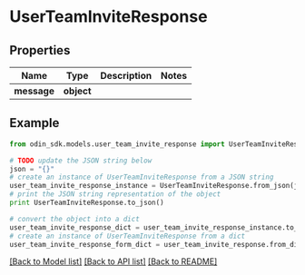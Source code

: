 # UserTeamInviteResponse


## Properties

Name | Type | Description | Notes
------------ | ------------- | ------------- | -------------
**message** | **object** |  | 

## Example

```python
from odin_sdk.models.user_team_invite_response import UserTeamInviteResponse

# TODO update the JSON string below
json = "{}"
# create an instance of UserTeamInviteResponse from a JSON string
user_team_invite_response_instance = UserTeamInviteResponse.from_json(json)
# print the JSON string representation of the object
print UserTeamInviteResponse.to_json()

# convert the object into a dict
user_team_invite_response_dict = user_team_invite_response_instance.to_dict()
# create an instance of UserTeamInviteResponse from a dict
user_team_invite_response_form_dict = user_team_invite_response.from_dict(user_team_invite_response_dict)
```
[[Back to Model list]](../README.md#documentation-for-models) [[Back to API list]](../README.md#documentation-for-api-endpoints) [[Back to README]](../README.md)


